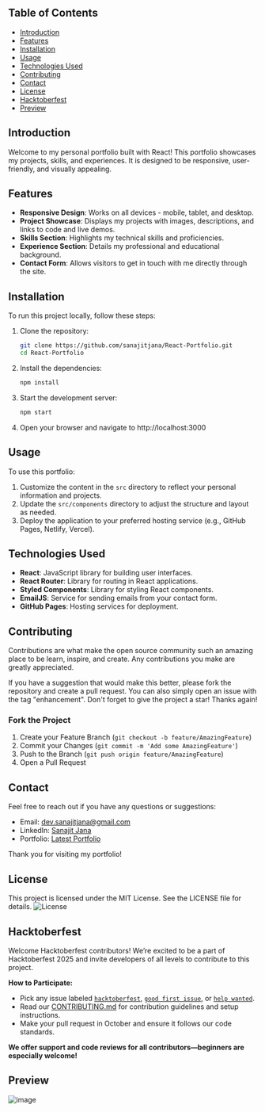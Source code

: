 ## Table of Contents

- [Introduction](#introduction)
- [Features](#features)
- [Installation](#installation)
- [Usage](#usage)
- [Technologies Used](#technologies-used)
- [Contributing](#contributing)
- [Contact](#contact)
- [License](#license)
- [Hacktoberfest](#hacktoberfest)
- [Preview](#preview)

## Introduction

Welcome to my personal portfolio built with React! This portfolio showcases my projects, skills, and experiences. It is designed to be responsive, user-friendly, and visually appealing.

## Features

- **Responsive Design**: Works on all devices - mobile, tablet, and desktop.
- **Project Showcase**: Displays my projects with images, descriptions, and links to code and live demos.
- **Skills Section**: Highlights my technical skills and proficiencies.
- **Experience Section**: Details my professional and educational background.
- **Contact Form**: Allows visitors to get in touch with me directly through the site.

## Installation

To run this project locally, follow these steps:

1. Clone the repository:

   ```bash
   git clone https://github.com/sanajitjana/React-Portfolio.git
   cd React-Portfolio

   ```

2. Install the dependencies:

   ```bash
   npm install

   ```

3. Start the development server:

   ```bash
   npm start

   ```

4. Open your browser and navigate to http://localhost:3000

## Usage

To use this portfolio:

1. Customize the content in the `src` directory to reflect your personal information and projects.
2. Update the `src/components` directory to adjust the structure and layout as needed.
3. Deploy the application to your preferred hosting service (e.g., GitHub Pages, Netlify, Vercel).

## Technologies Used

- **React**: JavaScript library for building user interfaces.
- **React Router**: Library for routing in React applications.
- **Styled Components**: Library for styling React components.
- **EmailJS**: Service for sending emails from your contact form.
- **GitHub Pages**: Hosting services for deployment.

## Contributing

Contributions are what make the open source community such an amazing place to be learn, inspire, and create. Any contributions you make are greatly appreciated.

If you have a suggestion that would make this better, please fork the repository and create a pull request. You can also simply open an issue with the tag "enhancement".
Don't forget to give the project a star! Thanks again!

### Fork the Project

1. Create your Feature Branch (`git checkout -b feature/AmazingFeature`)
2. Commit your Changes (`git commit -m 'Add some AmazingFeature'`)
3. Push to the Branch (`git push origin feature/AmazingFeature`)
4. Open a Pull Request

## Contact

Feel free to reach out if you have any questions or suggestions:

- Email: dev.sanajitjana@gmail.com
- LinkedIn: [Sanajit Jana](https://www.linkedin.com/in/sanajitjana01)
- Portfolio: [Latest Portfolio](https://sanajitjana.github.io)

Thank you for visiting my portfolio!

## License

This project is licensed under the MIT License. See the LICENSE file for details. ![License](https://img.shields.io/badge/license-MIT-blue.svg)

## Hacktoberfest

Welcome Hacktoberfest contributors! We’re excited to be a part of Hacktoberfest 2025 and invite developers of all levels to contribute to this project.

**How to Participate:**
- Pick any issue labeled [`hacktoberfest`](https://github.com/sanajitjana/React-Portfolio/labels/hacktoberfest), [`good first issue`](https://github.com/sanajitjana/React-Portfolio/labels/good%20first%20issue), or [`help wanted`](https://github.com/sanajitjana/React-Portfolio/labels/help%20wanted).
- Read our [CONTRIBUTING.md](CONTRIBUTING.md) for contribution guidelines and setup instructions.
- Make your pull request in October and ensure it follows our code standards.

**We offer support and code reviews for all contributors—beginners are especially welcome!**

## Preview

![image](https://github.com/user-attachments/assets/962ee653-ebc8-44c3-a12b-8dffe87cb269)
